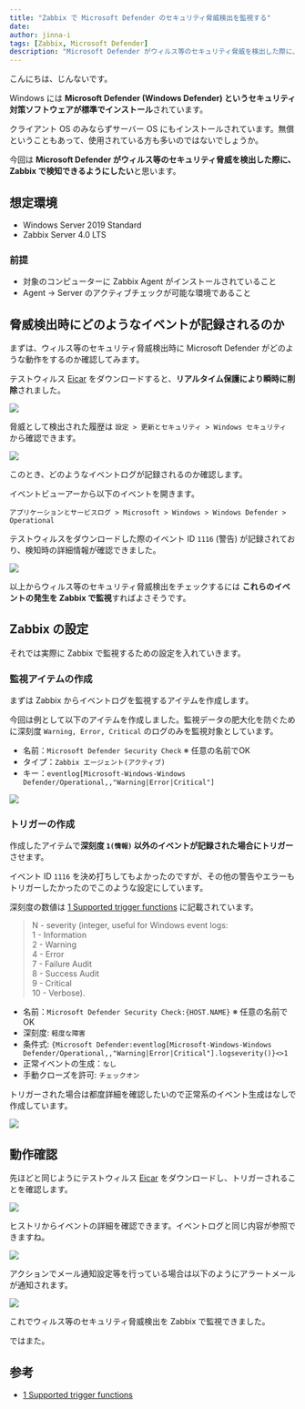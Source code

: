 ```yaml
---
title: "Zabbix で Microsoft Defender のセキュリティ脅威検出を監視する"
date: 
author: jinna-i
tags: [Zabbix, Microsoft Defender]
description: "Microsoft Defender がウィルス等のセキュリティ脅威を検出した際に、Zabbix で検知する方法を紹介します。"
---
```


こんにちは、じんないです。

Windows には **Microsoft Defender (Windows Defender) というセキュリティ対策ソフトウェアが標準でインストール**されています。

クライアント OS のみならずサーバー OS にもインストールされています。無償ということもあって、使用されている方も多いのではないでしょうか。

今回は **Microsoft Defender がウィルス等のセキュリティ脅威を検出した際に、Zabbix で検知できるようにしたい**と思います。

## 想定環境

- Windows Server 2019 Standard
- Zabbix Server 4.0 LTS

### 前提

- 対象のコンピューターに Zabbix Agent がインストールされていること
- Agent → Server のアクティブチェックが可能な環境であること

## 脅威検出時にどのようなイベントが記録されるのか

まずは、ウィルス等のセキュリティ脅威検出時に Microsoft Defender がどのような動作をするのか確認してみます。

テストウィルス [Eicar](https://www.eicar.org/) をダウンロードすると、**リアルタイム保護により瞬時に削除**されました。

![](images/001.png)

脅威として検出された履歴は `設定 > 更新とセキュリティ > Windows セキュリティ` から確認できます。

![](images/002.png)

このとき、どのようなイベントログが記録されるのか確認します。

イベントビューアーから以下のイベントを開きます。

`アプリケーションとサービスログ > Microsoft > Windows > Windows Defender > Operational`

テストウィルスをダウンロードした際のイベント ID `1116` (警告) が記録されており、検知時の詳細情報が確認できました。

![](images/003.png)

以上からウィルス等のセキュリティ脅威検出をチェックするには **これらのイベントの発生を Zabbix で監視**すればよさそうです。

## Zabbix の設定

それでは実際に Zabbix で監視するための設定を入れていきます。

### 監視アイテムの作成

まずは Zabbix からイベントログを監視するアイテムを作成します。

今回は例として以下のアイテムを作成しました。監視データの肥大化を防ぐために深刻度 `Warning, Error, Critical` のログのみを監視対象としています。

- 名前：`Microsoft Defender Security Check` ※ 任意の名前でOK
- タイプ：`Zabbix エージェント(アクティブ)`
- キー：`eventlog[Microsoft-Windows-Windows Defender/Operational,,"Warning|Error|Critical"]`

![](images/004.png)

### トリガーの作成

作成したアイテムで**深刻度 `1(情報)` 以外のイベントが記録された場合にトリガー**させます。

イベント ID `1116` を決め打ちしてもよかったのですが、その他の警告やエラーもトリガーしたかったのでこのような設定にしています。

深刻度の数値は [1 Supported trigger functions](https://www.zabbix.com/documentation/4.0/en/manual/appendix/triggers/functions) に記載されています。

> N - severity (integer, useful for Windows event logs:  
>  1 - Information  
>  2 - Warning  
>  4 - Error  
>  7 - Failure Audit  
>  8 - Success Audit  
>  9 - Critical  
>  10 - Verbose).  

- 名前：`Microsoft Defender Security Check:{HOST.NAME}` ※ 任意の名前でOK
- 深刻度: `軽度な障害` 
- 条件式: `{Microsoft Defender:eventlog[Microsoft-Windows-Windows Defender/Operational,,"Warning|Error|Critical"].logseverity()}<>1`
- 正常イベントの生成：`なし`
- 手動クローズを許可: `チェックオン`

トリガーされた場合は都度詳細を確認したいので正常系のイベント生成はなしで作成しています。

![](images/005.png)

## 動作確認

先ほどと同じようにテストウィルス [Eicar](https://www.eicar.org/) をダウンロードし、トリガーされることを確認します。

![](images/006.png)

ヒストリからイベントの詳細を確認できます。イベントログと同じ内容が参照できますね。

![](images/007.png)

アクションでメール通知設定等を行っている場合は以下のようにアラートメールが通知されます。

![](images/008.png)

これでウィルス等のセキュリティ脅威検出を Zabbix で監視できました。

ではまた。

## 参考

- [1 Supported trigger functions](https://www.zabbix.com/documentation/4.0/en/manual/appendix/triggers/functions)

